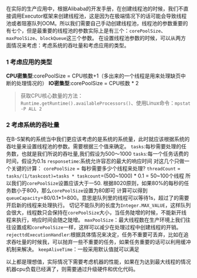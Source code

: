 在实际的生产应用中，根据Alibaba的开发手册，在创建线程池的时候，我们不直接调用Executor框架来创建线程池，这是因为在极端情况下的话可能会导致线程池或者阻塞队列OOM。所以我们需要自己手动创建线程池，线程池的参数重要的有七个，但是最重要的线程池的参数实际上是有三个：`corePoolSize`、`maxPoolSize`、`blockQueue`这三个参数。
在设置线程池参数的时候，可以从两方面情况来考虑：考虑系统的吞吐量和考虑应用的类型。

### 1 考虑应用的类型

**CPU密集型**:corePoolSize = CPU核数+1（多出来的一个线程是用来处理缺页中断的处理情况的）
**IO密集型**:corePoolSize = CPU核数 * 2

> 获取CPU核心数量的方法：`Runtime.getRuntime().availableProcessors()`、使用Linux命令：`mpstat -P ALL 2`

### 2 考虑系统的吞吐量

在B-S架构的系统当中我们更应该考虑的是系统的系统量，此时就应该根据系统的吞吐量来设置线程池的参数。需要根据三个值来确定。
`tasks`:每秒需要处理的任务数，也就是我们所说的吞吐量,我们假设为500～1000
`tasks`:每一个任务话费的时间，假设为0.1s
`responsetime`:系统允许容忍的最大的响应时间
对这几个只做一个关键的计算：
`corePoolSize` = 每秒需要多少个线程来处理?
`threadCount` = `tasks/(1/taskcost)=tasks * taskcount`=(500~1000) * 0.1 = 50~100个线程
所以我们的`corePoolSize`设置应该大于一50.
根据8020原则，如果80%的每秒的任务数小于800，那么`corePoolSize`设置为80即可
计算可以得到`queueCapacity`=80/0.1*1=800。意思是队列里的线程可以等待1s，超过了的需要开启新的线程来处理执行。
切记不能队列的长度为`Integer.MAX_VALUE`，这样队列会很大，线程数只会保持在`corePoolSize`大小，当任务陡增的时候，不能新开线程来执行，响应时间会随之陡增。
`maxPoolSize`：最大线程数在生产环境上我们往往设置成和`corePoolSize`一样，这样可以减少在处理过程中创建线程的开销。
`rejecttdExecutionHandler`:根据具体情况来决定，任务不重要可丢弃，比如在追求吞吐量的时候我，可以抛弃一些不重要的任务，如果任务重要的话可以利用缓冲机制来解决。
`keepAliveTime`：一般采用默认值就可以满足

以上都是理想值，实际情况下需要考虑机器的性能，如果在为达到最大线程的情况机器cpu负载已经满了，则需要通过升级硬件和优化代码。
